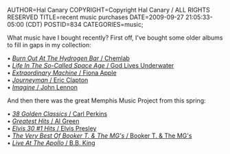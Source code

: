 AUTHOR=Hal Canary
COPYRIGHT=Copyright Hal Canary / ALL RIGHTS RESERVED
TITLE=recent music purchases
DATE=2009-09-27 21:05:33-05:00 (CDT)
POSTID=834
CATEGORIES=music;

What music have I bought recently? First off, I've bought some older albums to fill in gaps in my collection:

• [_Burn Out At The Hydrogen Bar_ / Chemlab](http://www.amazon.com/exec/obidos/ASIN/B000QQZIT6//theworldofhalcan)  
• [_Life In The So-Called Space Age_ / God Lives Underwater](http://www.amazon.com/exec/obidos/ASIN/B000VWN47S//theworldofhalcan)  
• [_Extraordinary Machine_ / Fiona Apple](http://www.amazon.com/exec/obidos/ASIN/B00138KO6S//theworldofhalcan)  
• [_Journeyman_ / Eric Clapton](http://www.amazon.com/exec/obidos/ASIN/B001KWP5FC//theworldofhalcan)  
• [_Imagine_ / John Lennon](http://www.amazon.com/exec/obidos/ASIN/B000VIGNVG//theworldofhalcan)

And then there was the great Memphis Music Project from this spring:

• [_38 Golden Classics_ / Carl Perkins](http://www.amazon.com/exec/obidos/ASIN/B001D5KZ6A//theworldofhalcan)  
• [_Greatest Hits_ / Al Green](http://www.amazon.com/exec/obidos/ASIN/B001UYQR98//theworldofhalcan)  
• [_Elvis 30 #1 Hits_ / Elvis Presley](http://www.amazon.com/exec/obidos/ASIN/B00136NYB2//theworldofhalcan)  
• [_The Very Best Of Booker T. & The MG's_ / Booker T. & The MG's](http://www.amazon.com/exec/obidos/ASIN/B001P75M0K//theworldofhalcan)  
• [_Live At The Apollo_ / B.B. King](http://www.amazon.com/exec/obidos/ASIN/B0017P9NG4//theworldofhalcan)
